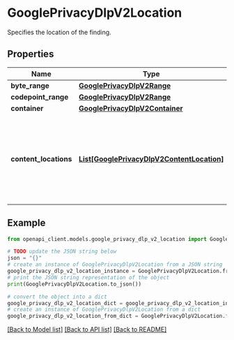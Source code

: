# GooglePrivacyDlpV2Location

Specifies the location of the finding.

## Properties

Name | Type | Description | Notes
------------ | ------------- | ------------- | -------------
**byte_range** | [**GooglePrivacyDlpV2Range**](GooglePrivacyDlpV2Range.md) |  | [optional] 
**codepoint_range** | [**GooglePrivacyDlpV2Range**](GooglePrivacyDlpV2Range.md) |  | [optional] 
**container** | [**GooglePrivacyDlpV2Container**](GooglePrivacyDlpV2Container.md) |  | [optional] 
**content_locations** | [**List[GooglePrivacyDlpV2ContentLocation]**](GooglePrivacyDlpV2ContentLocation.md) | List of nested objects pointing to the precise location of the finding within the file or record. | [optional] 

## Example

```python
from openapi_client.models.google_privacy_dlp_v2_location import GooglePrivacyDlpV2Location

# TODO update the JSON string below
json = "{}"
# create an instance of GooglePrivacyDlpV2Location from a JSON string
google_privacy_dlp_v2_location_instance = GooglePrivacyDlpV2Location.from_json(json)
# print the JSON string representation of the object
print(GooglePrivacyDlpV2Location.to_json())

# convert the object into a dict
google_privacy_dlp_v2_location_dict = google_privacy_dlp_v2_location_instance.to_dict()
# create an instance of GooglePrivacyDlpV2Location from a dict
google_privacy_dlp_v2_location_from_dict = GooglePrivacyDlpV2Location.from_dict(google_privacy_dlp_v2_location_dict)
```
[[Back to Model list]](../README.md#documentation-for-models) [[Back to API list]](../README.md#documentation-for-api-endpoints) [[Back to README]](../README.md)


